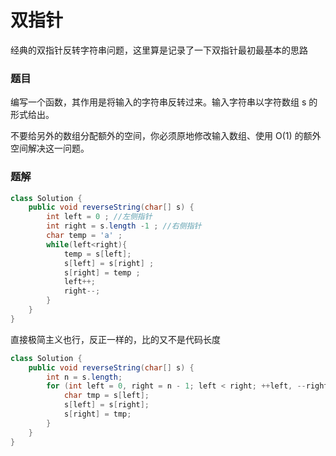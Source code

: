 # 双指针    
经典的双指针反转字符串问题，这里算是记录了一下双指针最初最基本的思路    

### 题目
编写一个函数，其作用是将输入的字符串反转过来。输入字符串以字符数组 s 的形式给出。

不要给另外的数组分配额外的空间，你必须原地修改输入数组、使用 O(1) 的额外空间解决这一问题。

### 题解    
```Java
class Solution {
    public void reverseString(char[] s) {
        int left = 0 ; //左侧指针
        int right = s.length -1 ; //右侧指针
        char temp = 'a' ;
        while(left<right){
            temp = s[left];
            s[left] = s[right] ;
            s[right] = temp ; 
            left++;
            right--;
        }
    }
}
``` 

直接极简主义也行，反正一样的，比的又不是代码长度    
```Java
class Solution {
    public void reverseString(char[] s) {
        int n = s.length;
        for (int left = 0, right = n - 1; left < right; ++left, --right) {
            char tmp = s[left];
            s[left] = s[right];
            s[right] = tmp;
        }
    }
}
``` 
